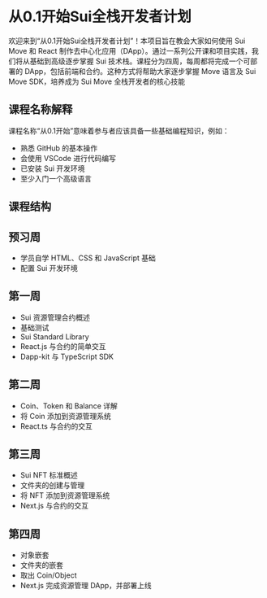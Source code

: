 # 从0.1开始Sui全栈开发者计划

欢迎来到“从0.1开始Sui全栈开发者计划”！本项目旨在教会大家如何使用 Sui Move 和 React 制作去中心化应用（DApp）。通过一系列公开课和项目实践，我们将从基础到高级逐步掌握 Sui 技术栈。课程分为四周，每周都将完成一个可部署的 DApp，包括前端和合约。这种方式将帮助大家逐步掌握 Move 语言及 Sui Move SDK，培养成为 Sui Move 全栈开发者的核心技能

## 课程名称解释
课程名称“从0.1开始”意味着参与者应该具备一些基础编程知识，例如：
- 熟悉 GitHub 的基本操作
- 会使用 VSCode 进行代码编写
- 已安装 Sui 开发环境
- 至少入门一个高级语言

## 课程结构

## 预习周
- 学员自学 HTML、CSS 和 JavaScript 基础
- 配置 Sui 开发环境

## 第一周
- Sui 资源管理合约概述
- 基础测试
- Sui Standard Library
- React.js 与合约的简单交互
- Dapp-kit 与 TypeScript SDK
## 第二周
- Coin、Token 和 Balance 详解
- 将 Coin 添加到资源管理系统
- React.ts 与合约的交互
## 第三周
- Sui NFT 标准概述
- 文件夹的创建与管理
- 将 NFT 添加到资源管理系统
- Next.js 与合约的交互
## 第四周
- 对象嵌套
- 文件夹的嵌套
- 取出 Coin/Object
- Next.js 完成资源管理 DApp，并部署上线


